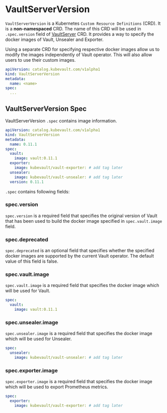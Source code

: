 # VaultServerVersion

`VaultServerVersion` is a Kubernetes `Custom Resource Definitions` (CRD). It is a **non-namespaced** CRD. The name of this CRD will be used in `.spec.version` field of [VaultServer](/docs/concepts/vault-server-crds/vaultserver.md) CRD. It provides a way to specify the docker images of Vault, Unsealer and Exporter.

Using a separate CRD for specifying respective docker images allow us to modify the images independently of Vault operator. This will also allow users to use their custom images.

```yaml
apiVersion: catalog.kubevault.com/v1alpha1
kind: VaultServerVersion
metadata:
  name: <name>
spec:
  ...
```

## VaultServerVersion Spec

VaultServerVersion `.spec` contains image information.

```yaml
apiVersion: catalog.kubevault.com/v1alpha1
kind: VaultServerVersion
metadata:
  name: 0.11.1
spec:
  vault:
    image: vault:0.11.1
  exporter:
    image: kubevault/vault-exporter: # add tag later
  unsealer:
    image: kubevault/vault-unsealer: # add tag later
  version: 0.11.1
```

`.spec` contains following fields:

### spec.version

`spec.version` is a required field that specifies the original version of Vault that has been used to build the docker image specified in `spec.vault.image` field.

### spec.deprecated

`spec.deprecated` is an optional field that specifies whether the specified docker images are supported by the current Vault operator. The default value of this field is false.

### spec.vault.image

`spec.vault.image` is a required field that specifies the docker image which will be used for Vault.

```yaml
spec:
  vault:
    image: vault:0.11.1
```

### spec.unsealer.image

`spec.unsealer.image` is a required field that specifies the docker image which will be used for Unsealer.

```yaml
spec:
  unsealer:
    image: kubevault/vault-unsealer: # add tag later
```

### spec.exporter.image

`spec.exporter.image` is a required field that specifies the docker image which will be used to export Prometheus metrics.

```yaml
spec:
  exporter:
    image: kubevault/vault-exporter: # add tag later
```
